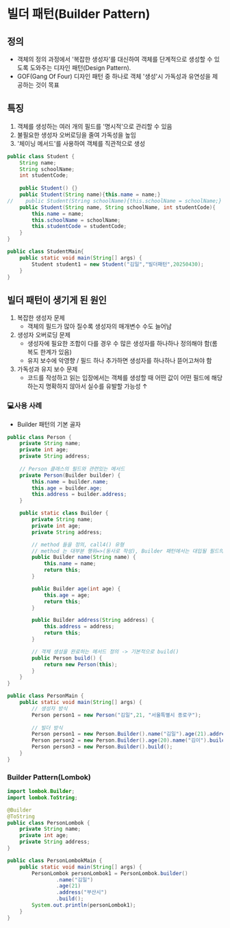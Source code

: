# 빌더 패턴(Builder Pattern)
## 정의
- 객체의 정의 과정에서 '복잡한 생성자'를 대신하여 객체를 단계적으로 생성할 수 있도록 도와주는 디자인 패턴(Design Pattern).
- GOF(Gang Of Four) 디자인 패턴 중 하나로 객체 '생성'시 가독성과 유연성을 제공하는 것이 목표
## 특징
1. 객체를 생성하는 여러 개의 필드를 '명시적'으로 관리할 수 있음
2. 불필요한 생성자 오버로딩을 줄여 가독성을 높임
3. '체이닝 메서드'를 사용하여 객체를 직관적으로 생성
```java
public class Student {
    String name;
    String schoolName;
    int studentCode;
    
    public Student() {}                                                         // 생성자 오버로딩 # 1
    public Student(String name){this.name = name;}                              // 생성자 오버로딩 # 2
//    public Student(String schoolName){this.schoolName = schoolName;} -> 오류 발생
    public Student(String name, String schoolName, int studentCode){            // 생성자 오버로딩 # 3
        this.name = name;
        this.schoolName = schoolName;
        this.studentCode = studentCode;
    }
}

public class StudentMain{
    public static void main(String[] args) {
        Student student1 = new Student("김일","빌더패턴",20250430);
    }
}
```
## 빌더 패턴이 생기게 된 원인
1. 복잡한 생성자 문제
    - 객체의 필드가 많아 질수록 생성자의 매개변수 수도 늘어남
2. 생성자 오버로딩 문제
    - 생성자에 필요한 조합이 다를 경우 수 많은 생성자를 하나하나 정의해야 함(롬복도 한계가 있음)
    - 유지 보수에 악영향 / 필드 하나 추가하면 생성자를 하나하나 뜯어고쳐야 함
3. 가독성과 유지 보수 문제
    - 코드를 작성하고 읽는 입장에서는 객체를 생성할 때 어떤 값이 어떤 필드에 해당하는지 명확하지 않아서 실수를 유발할 가능성 ↑

### 💻사용 사례
- Builder 패턴의 기본 골자
```java
public class Person {
    private String name;
    private int age;
    private String address;
    
    // Person 클래스의 필드와 관련있는 메서드
    private Person(Builder builder) {
        this.name = builder.name;
        this.age = builder.age;
        this.address = builder.address;
    }

    public static class Builder {
        private String name;
        private int age;
        private String address;

        // method 들을 정의, call4() 유형
        // method 는 대부분 행위=>(동사로 작성), Builder 패턴에서는 대입될 필드의 이름과 동일한 메서드명
        public Builder name(String name) {
            this.name = name;
            return this;
        }

        public Builder age(int age) {
            this.age = age;
            return this;
        }

        public Builder address(String address) {
            this.address = address;
            return this;
        }

        // 객체 생성을 완료하는 메서드 정의 -> 기본적으로 build()
        public Person build() {
            return new Person(this);
        }
    }
}

public class PersonMain {
    public static void main(String[] args) {
        // 생성자 방식
        Person person1 = new Person("김일",21, "서울특별시 종로구");
        
        // 빌더 방식
        Person person1 = new Person.Builder().name("김일").age(21).address("서울특별시 종로구").build();
        Person person2 = new Person.Builder().age(20).name("김이").build();   // 순서를 바꾸거나, 생략하더라도 코드를 추가할 필요 X
        Person person3 = new Person.Builder().build();
    }
}
```

### Builder Pattern(Lombok)
```java
import lombok.Builder;
import lombok.ToString;

@Builder
@ToString
public class PersonLombok {
    private String name;
    private int age;
    private String address;
}

public class PersonLombokMain {
    public static void main(String[] args) {
        PersonLombok personLombok1 = PersonLombok.builder()
                .name("김일")
                .age(21)
                .address("부산시")
                .build();
        System.out.println(personLombok1);
    }
}
```